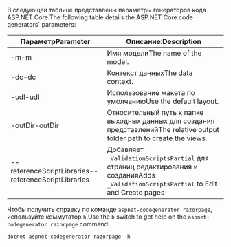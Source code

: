 <a name="codegenerator"></a> <span data-ttu-id="26dc7-101">В следующей таблице представлены параметры генераторов кода ASP.NET Core.</span><span class="sxs-lookup"><span data-stu-id="26dc7-101">The following table details the ASP.NET Core code generators\` parameters:</span></span>

| <span data-ttu-id="26dc7-102">Параметр</span><span class="sxs-lookup"><span data-stu-id="26dc7-102">Parameter</span></span>               | <span data-ttu-id="26dc7-103">Описание:</span><span class="sxs-lookup"><span data-stu-id="26dc7-103">Description</span></span>|
| ----------------- | ------------ |
| <span data-ttu-id="26dc7-104">-m</span><span class="sxs-lookup"><span data-stu-id="26dc7-104">-m</span></span>  | <span data-ttu-id="26dc7-105">Имя модели</span><span class="sxs-lookup"><span data-stu-id="26dc7-105">The name of the model.</span></span> |
| <span data-ttu-id="26dc7-106">-dc</span><span class="sxs-lookup"><span data-stu-id="26dc7-106">-dc</span></span>  | <span data-ttu-id="26dc7-107">Контекст данных</span><span class="sxs-lookup"><span data-stu-id="26dc7-107">The data context.</span></span> |
| <span data-ttu-id="26dc7-108">-udl</span><span class="sxs-lookup"><span data-stu-id="26dc7-108">-udl</span></span> | <span data-ttu-id="26dc7-109">Использование макета по умолчанию</span><span class="sxs-lookup"><span data-stu-id="26dc7-109">Use the default layout.</span></span> |
| <span data-ttu-id="26dc7-110">-outDir</span><span class="sxs-lookup"><span data-stu-id="26dc7-110">-outDir</span></span> | <span data-ttu-id="26dc7-111">Относительный путь к папке выходных данных для создания представлений</span><span class="sxs-lookup"><span data-stu-id="26dc7-111">The relative output folder path to create the views.</span></span> |
| <span data-ttu-id="26dc7-112">--referenceScriptLibraries</span><span class="sxs-lookup"><span data-stu-id="26dc7-112">--referenceScriptLibraries</span></span> | <span data-ttu-id="26dc7-113">Добавляет `_ValidationScriptsPartial` для страниц редактирования и создания</span><span class="sxs-lookup"><span data-stu-id="26dc7-113">Adds `_ValidationScriptsPartial` to Edit and Create pages</span></span> |

<span data-ttu-id="26dc7-114">Чтобы получить справку по команде `aspnet-codegenerator razorpage`, используйте коммутатор `h`.</span><span class="sxs-lookup"><span data-stu-id="26dc7-114">Use the `h` switch to get help on the `aspnet-codegenerator razorpage` command:</span></span>

```console
dotnet aspnet-codegenerator razorpage -h
```
